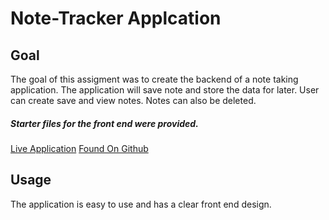 # Note-Tracker Applcation

## Goal
The goal of this assigment was to create the backend of a note taking application. The application will save note and store the data for later. User can create save and view notes. Notes can also be deleted. 
##### Starter files for the front end were provided.

 [Live Application](https://jodinotetaker.herokuapp.com/)
 [Found On Github](https://github.com/JoJo-designs/note-Tracker)

## Usage
The application is easy to use and has a clear front end design. 


